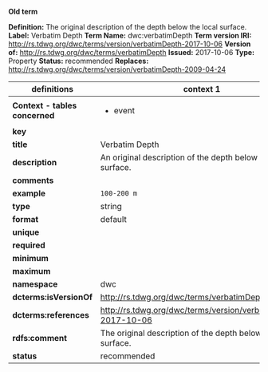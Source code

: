 **Old term**

**Definition:** The original description of the depth below the local surface.
**Label:** Verbatim Depth
**Term Name:** dwc:verbatimDepth
**Term version IRI:** http://rs.tdwg.org/dwc/terms/version/verbatimDepth-2017-10-06
**Version of:** http://rs.tdwg.org/dwc/terms/verbatimDepth
**Issued:** 2017-10-06
**Type:** Property
**Status:** recommended
**Replaces:** http://rs.tdwg.org/dwc/terms/version/verbatimDepth-2009-04-24


| definitions | context 1 |
|-|-|
| **Context - tables concerned** | <ul><li>event</li></ul> |
| **key** |  |
| **title** | Verbatim Depth |
| **description** | An original description of the depth below a local surface. |
| **comments** |  |
| **example** | `100-200 m` |
| **type** | string |
| **format** | default |
| **unique** |  |
| **required** |  |
| **minimum** |  |
| **maximum** |  |
| **namespace** | dwc |
| **dcterms:isVersionOf** | http://rs.tdwg.org/dwc/terms/verbatimDepth |
| **dcterms:references** | http://rs.tdwg.org/dwc/terms/version/verbatimDepth-2017-10-06 |
| **rdfs:comment** | The original description of the depth below the local surface. |
| **status** | recommended |
